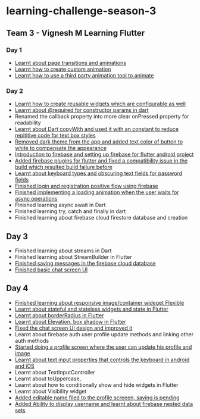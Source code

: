 # learning-challenge-season-3

## Team 3 - Vignesh M Learning Flutter

### Day 1

- [Learnt about page transitions and animations](https://github.com/shivenigma/flutter-firebase-chat/commit/9e3f362c959e062055ca45f06761d9f8f75d4bee)
- [Learnt how to create custom animation](https://github.com/shivenigma/flutter-firebase-chat/commit/154ef28c95edf2e5e18a0fc4fa7025e7a907352c)
- [Learnt how to use a third party animation tool to animate](https://github.com/shivenigma/flutter-firebase-chat/commit/ba42611323c4bdc88f49e79329c4f6dd850a6c3b)

### Day 2
- [Learnt how to create reusable widgets which are configurable as well](https://github.com/shivenigma/flutter-firebase-chat/commit/c0d55f762776a94fb0526897b4d6f808aba23665)
- [Learnt about @required for constructor params in dart](https://github.com/shivenigma/flutter-firebase-chat/commit/189eb6ec9c13ed0ab2d4d0e0e355acf8d2548031)
- Renamed the callback property into more clear onPressed property for readability
- [Learnt about Dart copyWith and used it with an constant to reduce repititive code for text box styles](https://github.com/shivenigma/flutter-firebase-chat/commit/602acf142843f8f91442dcd5077bbfb9e506e97c)
- [Removed dark theme from the app and added text color of button to white to compensate the appearance](https://github.com/shivenigma/flutter-firebase-chat/commit/f6848039f547cade7bdce9fac54bc9fecfb6c70d)
- [Introduction to firebase and setting up firebase for flutter android project](https://github.com/shivenigma/flutter-firebase-chat/commit/0cf8ec7add36dfe928369a152baec719878a2097)
- [Added firebase plugins for flutter and fixed a compatibility issue in the build which resulted build failure before](https://github.com/shivenigma/flutter-firebase-chat/commit/272aed7bfb783745e1ee0fdb16340564b2525feb)
- [Learnt about keyboard types and obscuring text fields for password fields](https://github.com/shivenigma/flutter-firebase-chat/commit/67fb48e6ae04b7b596a4ad24090b2c5e0bbe85cf)
- [Finished login and registration positive flow using firebase](https://github.com/shivenigma/flutter-firebase-chat/commit/92e7c3e2f1d23cf858a583ef61ce8a5153b37a3c)
- [Finished implementing a loading animation when the user waits for async operations](https://github.com/shivenigma/flutter-firebase-chat/commit/0675aad038c73b175ed4c27e620bcf243cafa07e)
- Finished learning async await in Dart
- Finished learning try, catch and finally in dart
- Finished learning about firebase cloud firestore database and creation

## Day 3
- Finished learning about streams in Dart
- Finished learning about StreamBuilder in Flutter
- [Finished saving messages in the firebase cloud database](https://github.com/shivenigma/flutter-firebase-chat/commit/1b0e341194672d4e302badb5885d7d9a4b6d1774)
- [Finished basic chat screen UI](https://github.com/shivenigma/flutter-firebase-chat/commit/4c10353edb618d1d9a87d905d3bd20a5af1e487a)

## Day 4
- [Finished learning about responsive image/container wideget Flexible](https://github.com/shivenigma/flutter-firebase-chat/commit/5312ad66c91ab70f243a13c3c7d0019272fd0b80)
- [Learnt about stateful and stateless widgets and state in Flutter](https://github.com/shivenigma/flutter-firebase-chat/commit/82e77fb29b2c878cb9d32ea43b59b6315fcf0797)
- [Learnt about borderRadius in Flutter](https://github.com/shivenigma/flutter-firebase-chat/commit/7eeb9fde806cd2a453a1473bd6a622581734cb90)
- [Learnt about Elevation, box shadow in Flutter](https://github.com/shivenigma/flutter-firebase-chat/commit/7eeb9fde806cd2a453a1473bd6a622581734cb90)
- [Fixed the chat screen UI design and improved it](https://github.com/shivenigma/flutter-firebase-chat/commit/7eeb9fde806cd2a453a1473bd6a622581734cb90)
- Learnt about firebase auth user profile update methods and linking other auth methods 
- [Started doing a profile screen where the user can update his profile and image](https://github.com/shivenigma/flutter-firebase-chat/commit/815b3bb43596de173ba6ea644f5daddd4fe704d8)
- [Learnt about text input properties that controls the keyboard in android and iOS](https://github.com/shivenigma/flutter-firebase-chat/commit/64f05cbf136abb5e642f617c5f7263d0fb1369f5)
- Learnt about TextInputController
- Learnt about toUppercase,
- Learnt about how to conditionally show and hide widgets in Flutter
- Learnt about Visibility widget
- [Added editable name filed to the profile screeen, saving is pending](https://github.com/shivenigma/flutter-firebase-chat/commit/2646a31d9ac907d94a7fa521156b0bdb0854b808)
- [Added Ability to display username and learnt about firebase nested data sets](https://github.com/shivenigma/flutter-firebase-chat/commit/101860446cdec62f22015bb73a52bee46af5008c)